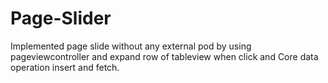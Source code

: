 # Page-Slider
Implemented page slide without any external pod by using pageviewcontroller and expand row of tableview when click and Core data operation insert and fetch.
